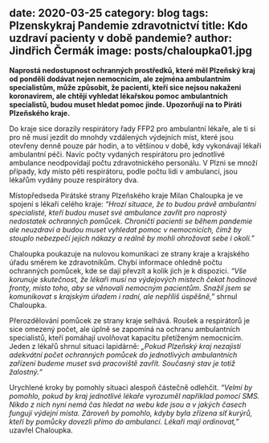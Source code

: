 date: 2020-03-25
category: blog
tags: Plzenskykraj Pandemie zdravotnictví
title: Kdo uzdraví pacienty v době pandemie?
author: Jindřich Čermák
image: posts/chaloupka01.jpg
---
**Naprostá nedostupnost ochranných prostředků, které měl Plzeňský kraj od pondělí dodávat nejen nemocnicím, ale zejména ambulantním specialistům, může způsobit, že pacienti, kteří sice nejsou nakaženi koronavirem, ale chtějí vyhledat lékařskou pomoc ambulantních specialistů, budou muset hledat pomoc jinde. Upozorňují na to Piráti Plzeňského kraje.**

Do kraje sice dorazily respirátory řady FFP2 pro ambulantní lékaře, ale ti si pro ně musí jezdit do mnohdy vzdálených výdejních míst, které jsou otevřeny denně pouze pár hodin, a to většinou v době, kdy vykonávají lékaři ambulantní péči. Navíc počty vydaných respirátoru pro jednotlivé ambulance neodpovídají počtu zdravotnického personálu. V Plzni se množí případy, kdy místo pěti respirátoru, podle počtu lidi v ambulanci, jsou lékařům vydány pouze respirátory dva.

Místopředseda Pirátské strany Plzeňského kraje Milan Chaloupka je ve spojení s lékaři celého kraje: *“Hrozí situace, že to budou právě ambulantní specialisté, kteří budou muset své ambulance zavřít pro naprostý nedostatek ochranných pomůcek. Chroničtí pacienti se během pandemie ale neuzdraví a budou muset vyhledat pomoc v nemocnicích, čímž by stouplo nebezpečí jejich nákazy a reálně by mohli ohrožovat sebe i okolí.”*

Chaloupka poukazuje na nulovou komunikaci ze strany kraje a krajského úřadu směrem ke zdravotníkům. Chybí informace ohledně počtu ochranných pomůcek, kde se dají převzít a kolik jich je k dispozici. *“Vše korunuje skutečnost, že lékaři musí na výdejových místech čekat hodinové fronty, místo toho, aby se věnovali nemocným pacientům. Snažil jsem se komunikovat s krajským úřadem i radní, ale nepříliš úspěšně,”* shrnul Chaloupka.

Přerozdělování pomůcek ze strany kraje selhává. Roušek a respirátorů je sice omezený počet, ale úplně se zapomíná na ochranu ambulantních specialistů, kteří pomáhají uvolňovat kapacitu přetíženým nemocnicím. Jeden z lékařů shrnul situaci lapidárně: *„Pokud Plzeňský kraj nezajistí adekvátní počet ochranných pomůcek do jednotlivých ambulantních zařízení budeme muset svá pracoviště zavřít. Současný stav je totiž žalostný.“*

Urychlené kroky by pomohly situaci alespoň částečně odlehčit. *“Velmi by pomohlo, pokud by kraj jednotlivé lékaře vyrozuměl například pomocí SMS. Nikdo z nich nyní nemá čas hledat na webu kde jsou a v jakých časech fungují výdejní místa. Zároveň by pomohlo, kdyby byla zřízena síť kurýrů, kteří by pomůcky dovezli přímo do ambulancí. Lékaři mají ordinovat,”* uzavřel Chaloupka.
